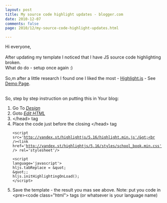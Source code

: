 ```yaml
---
layout: post
title: My source code highlight updates - blogger.com
date: 2010-12-07
comments: false
page: 2010/12/my-source-code-highlight-updates.html

---
```


Hi everyone,<br /><br />After updating my template I noticed that I have JS source code highlighting broken.<br />What do do - setup once again :)<br /><br />So,m after a little research I found one I liked the most - <a href="http://softwaremaniacs.org/soft/highlight/en/">Highlight.js</a> - See <a href="http://softwaremaniacs.org/media/soft/highlight/test.html">Demo Page</a>.<br /><div><br /></div><div>So, step by step instruction on putting this in Your blog:</div><div><ol><li>Go To <u><i>Design</i></u></li><li>Goto <u><i>Edit HTML</i></u></li><li>&lt;/head&gt; tag</li><li>Place the code just before the closing &lt;/head&gt; tag<br /><pre><code class="html">&lt;script src='http://yandex.st/highlightjs/5.16/highlight.min.js'/&gt;<br />&lt;link href='http://yandex.st/highlightjs/5.16/styles/school_book.min.css'<br />           rel='stylesheet'/&gt;<br /><br />&lt;script language='javascript'&gt;<br />hljs.tabReplace = &amp;quot;    &amp;quot;;<br />hljs.initHighlightingOnLoad();<br />&lt;/script&gt;<br /></code></pre></li><li>Save the template - the result you mas see above. Note: put you code in &lt;pre&gt;&lt;code class="html"&gt; tags (or whatsever is your language name)</li></ol></div>
